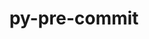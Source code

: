 ---
title: "py-pre-commit"
layout: cache
categories: [package, develop-2024-11-10]
meta: {"versions": ["3.6.0"], "compilers": ["gcc@=11.4.0", "gcc@=9.4.0", "oneapi@=2024.2.1"], "oss": ["ubuntu20.04", "ubuntu22.04"], "platforms": ["linux"], "targets": ["neoverse_v1", "ppc64le", "x86_64_v3"], "stacks": ["e4s", "e4s-neoverse_v1", "e4s-oneapi", "e4s-power", "root"], "num_specs": 8, "num_specs_by_stack": {"root": 8, "e4s-power": 2, "e4s-neoverse_v1": 2, "e4s": 2, "e4s-oneapi": 2}}
spec_details: [{"hash": "hnpxthni5ug5y34fmr3ceqg5atksmtsp", "compiler": "gcc@=9.4.0", "versions": ["3.6.0"], "os": "ubuntu20.04", "platform": "linux", "target": "ppc64le", "variants": ["build_system=python_pip"], "stacks": ["root", "e4s-power"], "size": "-", "tarball": "https://binaries.spack.io/develop-2024-11-10/build_cache/linux-ubuntu20.04-ppc64le/gcc-9.4.0/py-pre-commit-3.6.0/linux-ubuntu20.04-ppc64le-gcc-9.4.0-py-pre-commit-3.6.0-hnpxthni5ug5y34fmr3ceqg5atksmtsp.spack"}, {"hash": "b7qxpeb6hfjx3nd536ccqsyqjmqsnn2n", "compiler": "gcc@=9.4.0", "versions": ["3.6.0"], "os": "ubuntu20.04", "platform": "linux", "target": "ppc64le", "variants": ["build_system=python_pip"], "stacks": ["root", "e4s-power"], "size": "-", "tarball": "https://binaries.spack.io/develop-2024-11-10/build_cache/linux-ubuntu20.04-ppc64le/gcc-9.4.0/py-pre-commit-3.6.0/linux-ubuntu20.04-ppc64le-gcc-9.4.0-py-pre-commit-3.6.0-b7qxpeb6hfjx3nd536ccqsyqjmqsnn2n.spack"}, {"hash": "bzzfnq43elsgu5ghp5a3ig5rwtnxd6w6", "compiler": "gcc@=11.4.0", "versions": ["3.6.0"], "os": "ubuntu22.04", "platform": "linux", "target": "neoverse_v1", "variants": ["build_system=python_pip"], "stacks": ["root", "e4s-neoverse_v1"], "size": "-", "tarball": "https://binaries.spack.io/develop-2024-11-10/build_cache/linux-ubuntu22.04-neoverse_v1/gcc-11.4.0/py-pre-commit-3.6.0/linux-ubuntu22.04-neoverse_v1-gcc-11.4.0-py-pre-commit-3.6.0-bzzfnq43elsgu5ghp5a3ig5rwtnxd6w6.spack"}, {"hash": "zmps2p27dhe46go2b5ruynvgcrnetmi7", "compiler": "gcc@=11.4.0", "versions": ["3.6.0"], "os": "ubuntu22.04", "platform": "linux", "target": "neoverse_v1", "variants": ["build_system=python_pip"], "stacks": ["root", "e4s-neoverse_v1"], "size": "-", "tarball": "https://binaries.spack.io/develop-2024-11-10/build_cache/linux-ubuntu22.04-neoverse_v1/gcc-11.4.0/py-pre-commit-3.6.0/linux-ubuntu22.04-neoverse_v1-gcc-11.4.0-py-pre-commit-3.6.0-zmps2p27dhe46go2b5ruynvgcrnetmi7.spack"}, {"hash": "7yr6xwldsibitzkymkd54yahmrjl7xex", "compiler": "gcc@=11.4.0", "versions": ["3.6.0"], "os": "ubuntu22.04", "platform": "linux", "target": "x86_64_v3", "variants": ["build_system=python_pip"], "stacks": ["e4s", "root"], "size": "-", "tarball": "https://binaries.spack.io/develop-2024-11-10/build_cache/linux-ubuntu22.04-x86_64_v3/gcc-11.4.0/py-pre-commit-3.6.0/linux-ubuntu22.04-x86_64_v3-gcc-11.4.0-py-pre-commit-3.6.0-7yr6xwldsibitzkymkd54yahmrjl7xex.spack"}, {"hash": "ljhnlihc2afg2cw4asyxehao7nuyaasw", "compiler": "gcc@=11.4.0", "versions": ["3.6.0"], "os": "ubuntu22.04", "platform": "linux", "target": "x86_64_v3", "variants": ["build_system=python_pip"], "stacks": ["e4s", "root"], "size": "-", "tarball": "https://binaries.spack.io/develop-2024-11-10/build_cache/linux-ubuntu22.04-x86_64_v3/gcc-11.4.0/py-pre-commit-3.6.0/linux-ubuntu22.04-x86_64_v3-gcc-11.4.0-py-pre-commit-3.6.0-ljhnlihc2afg2cw4asyxehao7nuyaasw.spack"}, {"hash": "d3qxgvryramxm7dvjleu4m3oiltlncns", "compiler": "oneapi@=2024.2.1", "versions": ["3.6.0"], "os": "ubuntu22.04", "platform": "linux", "target": "x86_64_v3", "variants": ["build_system=python_pip"], "stacks": ["e4s-oneapi", "root"], "size": "-", "tarball": "https://binaries.spack.io/develop-2024-11-10/build_cache/linux-ubuntu22.04-x86_64_v3/oneapi-2024.2.1/py-pre-commit-3.6.0/linux-ubuntu22.04-x86_64_v3-oneapi-2024.2.1-py-pre-commit-3.6.0-d3qxgvryramxm7dvjleu4m3oiltlncns.spack"}, {"hash": "bsjsg3jxmk62lskdahqcnyhfpz6x5gvd", "compiler": "oneapi@=2024.2.1", "versions": ["3.6.0"], "os": "ubuntu22.04", "platform": "linux", "target": "x86_64_v3", "variants": ["build_system=python_pip"], "stacks": ["e4s-oneapi", "root"], "size": "-", "tarball": "https://binaries.spack.io/develop-2024-11-10/build_cache/linux-ubuntu22.04-x86_64_v3/oneapi-2024.2.1/py-pre-commit-3.6.0/linux-ubuntu22.04-x86_64_v3-oneapi-2024.2.1-py-pre-commit-3.6.0-bsjsg3jxmk62lskdahqcnyhfpz6x5gvd.spack"}]
---